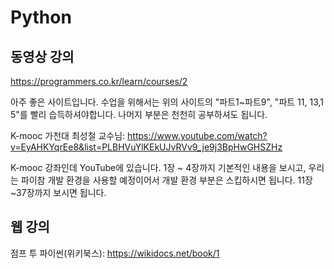 # Python

## 동영상 강의

https://programmers.co.kr/learn/courses/2

아주 좋은 사이트입니다.
수업을 위해서는 위의 사이트의 "파트1~파트9", "파트 11, 13,1 5"를 빨리 습득하셔야합니다.
나머지 부분은 천천히 공부하셔도 됩니다.

K-mooc 가천대 최성철 교수님: https://www.youtube.com/watch?v=EyAHKYqrEe8&list=PLBHVuYlKEkUJvRVv9_je9j3BpHwGHSZHz

K-mooc 강좌인데  YouTube에 있습니다.
1장 ~ 4장까지 기본적인 내용을 보시고,
우리는 파이참 개발 환경을 사용할 예정이어서 개발 환경 부분은 스킵하시면 됩니다.
11장 ~37장까지 보시면 됩니다.

## 웹 강의

점프 투 파이썬(위키북스):  https://wikidocs.net/book/1
